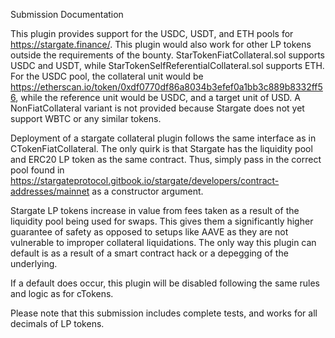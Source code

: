 Submission Documentation

This plugin provides support for the USDC, USDT, and ETH pools for
https://stargate.finance/. This plugin would also work for other LP tokens outside
the requirements of the bounty. StarTokenFiatCollateral.sol supports USDC and USDT,
while StarTokenSelfReferentialCollateral.sol supports ETH. For the USDC pool,
the collateral unit would be https://etherscan.io/token/0xdf0770df86a8034b3efef0a1bb3c889b8332ff56,
while the reference unit would be USDC, and a target unit of USD. A
NonFiatCollateral variant is not provided because Stargate does not yet support WBTC
or any similar tokens.

Deployment of a stargate collateral plugin follows the same interface as in
CTokenFiatCollateral. The only quirk is that Stargate has the liquidity pool
and ERC20 LP token as the same contract. Thus, simply pass in the correct pool
found in https://stargateprotocol.gitbook.io/stargate/developers/contract-addresses/mainnet
as a constructor argument.

Stargate LP tokens increase in value from fees taken as a result of the liquidity
pool being used for swaps. This gives them a significantly higher guarantee of safety
as opposed to setups like AAVE as they are not vulnerable to improper collateral liquidations.
The only way this plugin can default is as a result of a smart contract hack or
a depegging of the underlying.

If a default does occur, this plugin will be disabled following the same rules
and logic as for cTokens.

Please note that this submission includes complete tests, and works for all decimals
of LP tokens.
